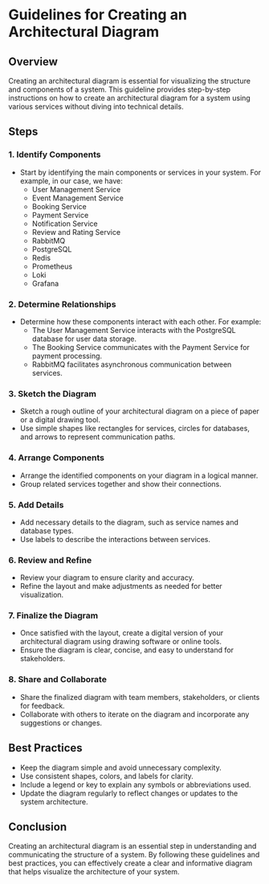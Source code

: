 # Guidelines for Creating an Architectural Diagram

## Overview
Creating an architectural diagram is essential for visualizing the structure and components of a system. This guideline provides step-by-step instructions on how to create an architectural diagram for a system using various services without diving into technical details.

## Steps

### 1. Identify Components
   - Start by identifying the main components or services in your system. For example, in our case, we have:
     - User Management Service
     - Event Management Service
     - Booking Service
     - Payment Service
     - Notification Service
     - Review and Rating Service
     - RabbitMQ
     - PostgreSQL
     - Redis
     - Prometheus
     - Loki
     - Grafana

### 2. Determine Relationships
   - Determine how these components interact with each other. For example:
     - The User Management Service interacts with the PostgreSQL database for user data storage.
     - The Booking Service communicates with the Payment Service for payment processing.
     - RabbitMQ facilitates asynchronous communication between services.

### 3. Sketch the Diagram
   - Sketch a rough outline of your architectural diagram on a piece of paper or a digital drawing tool.
   - Use simple shapes like rectangles for services, circles for databases, and arrows to represent communication paths.

### 4. Arrange Components
   - Arrange the identified components on your diagram in a logical manner.
   - Group related services together and show their connections.

### 5. Add Details
   - Add necessary details to the diagram, such as service names and database types.
   - Use labels to describe the interactions between services.

### 6. Review and Refine
   - Review your diagram to ensure clarity and accuracy.
   - Refine the layout and make adjustments as needed for better visualization.

### 7. Finalize the Diagram
   - Once satisfied with the layout, create a digital version of your architectural diagram using drawing software or online tools.
   - Ensure the diagram is clear, concise, and easy to understand for stakeholders.

### 8. Share and Collaborate
   - Share the finalized diagram with team members, stakeholders, or clients for feedback.
   - Collaborate with others to iterate on the diagram and incorporate any suggestions or changes.

## Best Practices
- Keep the diagram simple and avoid unnecessary complexity.
- Use consistent shapes, colors, and labels for clarity.
- Include a legend or key to explain any symbols or abbreviations used.
- Update the diagram regularly to reflect changes or updates to the system architecture.

## Conclusion
Creating an architectural diagram is an essential step in understanding and communicating the structure of a system. By following these guidelines and best practices, you can effectively create a clear and informative diagram that helps visualize the architecture of your system.
